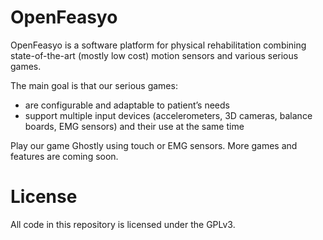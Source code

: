 # OpenFeasyo
OpenFeasyo is a software platform for physical rehabilitation combining state-of-the-art (mostly low cost) motion sensors and various serious games.

The main goal is that our serious games:
* are configurable and adaptable to patient’s needs
* support multiple input devices (accelerometers, 3D cameras, balance boards, EMG sensors) and their use at the same time
<!--- * can be configured while playing, either directly or from second screen application -->

Play our game Ghostly using touch or EMG sensors. More games and features are coming soon.

# License
All code in this repository is licensed under the GPLv3.
